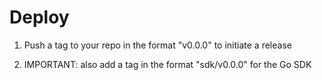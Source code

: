 # Deploy

1. Push a tag to your repo in the format "v0.0.0" to initiate a release

2. IMPORTANT: also add a tag in the format "sdk/v0.0.0" for the Go SDK
